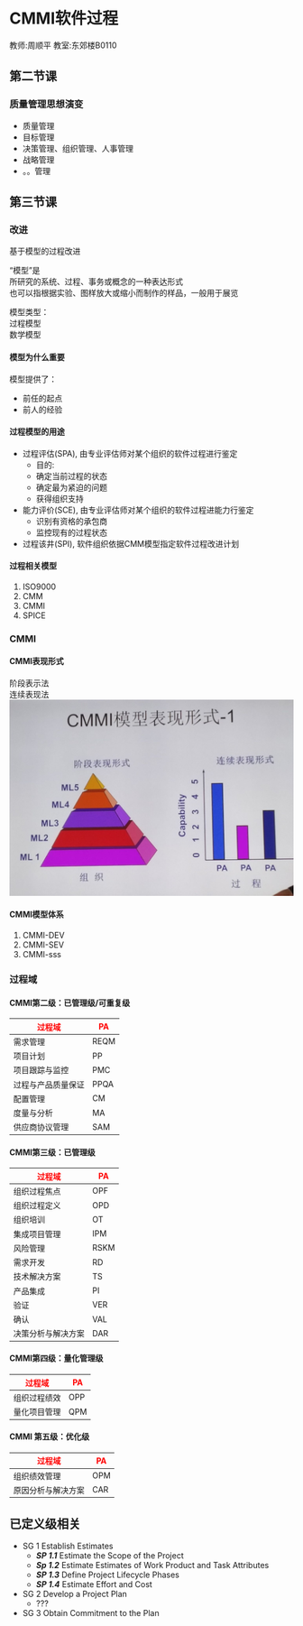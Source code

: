 # CMMI软件过程

教师:周顺平
教室:东郊楼B0110

## 第二节课

### 质量管理思想演变

- 质量管理
- 目标管理
- 决策管理、组织管理、人事管理
- 战略管理
- 。。管理

## 第三节课

### 改进

基于模型的过程改进

“模型”是  
所研究的系统、过程、事务或概念的一种表达形式  
也可以指根据实验、图样放大或缩小而制作的样品，一般用于展览  

模型类型：  
过程模型  
数学模型  

#### 模型为什么重要

模型提供了：  

- 前任的起点
- 前人的经验

#### 过程模型的用途

- 过程评估(SPA), 由专业评估师对某个组织的软件过程进行鉴定  
  - 目的:
  - 确定当前过程的状态
  - 确定最为紧迫的问题
  - 获得组织支持  
- 能力评价(SCE), 由专业评估师对某个组织的软件过程进能力行鉴定
  - 识别有资格的承包商
  - 监控现有的过程状态
- 过程该井(SPI), 软件组织依据CMM模型指定软件过程改进计划

#### 过程相关模型

1. ISO9000
2. CMM
3. CMMI
4. SPICE

### CMMI

#### CMMI表现形式

阶段表示法  
连续表现法  
![CMMI表现形式](picture/CMMi模型表现形式-1.jpg)

#### CMMI模型体系

1. CMMI-DEV
2. CMMI-SEV
3. CMMI-sss

### 过程域

#### CMMI第二级：已管理级/可重复级

|<font color=red>过程域</font>|<font color=red>PA</font>|
|----|----|
|需求管理|REQM|
|项目计划|PP|
|项目跟踪与监控|PMC|
|过程与产品质量保证|PPQA|
|配置管理|CM|
|度量与分析|MA|
|供应商协议管理|SAM|

#### CMMI第三级：已管理级

|<font color=red>过程域</font>|<font color=red>PA</font>|
|----|----|
|组织过程焦点|OPF|
|组织过程定义|OPD|
|组织培训|OT|
|集成项目管理|IPM|
|风险管理|RSKM|
|需求开发|RD|
|技术解决方案|TS|
|产品集成|PI|
|验证|VER|
|确认|VAL|
|决策分析与解决方案|DAR|

#### CMMI第四级：量化管理级

|<font color=red>过程域</font>|<font color=red>PA</font>|
|----|----|
|组织过程绩效|OPP|
|量化项目管理|QPM|

#### CMMI 第五级：优化级

|<font color=red>过程域</font>|<font color=red>PA</font>|
|----|----|
|组织绩效管理|OPM|
|原因分析与解决方案|CAR|

## 已定义级相关

- SG 1 Establish Estimates
  - ***SP 1.1*** Estimate the Scope of the Project
  - ***Sp 1.2*** Estimate Estimates of Work Product and Task Attributes
  - ***SP 1.3*** Define Project Lifecycle Phases
  - ***SP 1.4*** Estimate Effort and Cost
- SG 2 Develop a Project Plan
  - ???
- SG 3 Obtain Commitment to the Plan